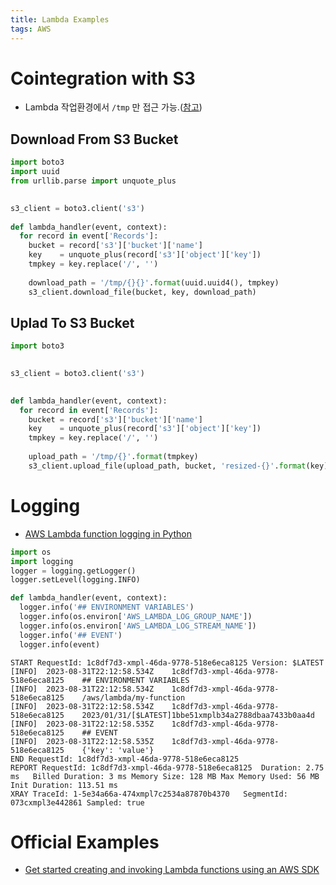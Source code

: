 ```yaml
---
title: Lambda Examples
tags: AWS
---
```


<!--more-->

# Cointegration with S3
- Lambda 작업환경에서 `/tmp` 만 접근 가능.([참고](https://alchemine.github.io/2023/11/01/lambda.html#configuration))

## Download From S3 Bucket
```python
import boto3
import uuid
from urllib.parse import unquote_plus
            

s3_client = boto3.client('s3')
            
def lambda_handler(event, context):
  for record in event['Records']:
    bucket = record['s3']['bucket']['name']
    key    = unquote_plus(record['s3']['object']['key'])
    tmpkey = key.replace('/', '')
    
    download_path = '/tmp/{}{}'.format(uuid.uuid4(), tmpkey)
    s3_client.download_file(bucket, key, download_path)
```

## Uplad To S3 Bucket
```python
import boto3
            

s3_client = boto3.client('s3')
            

def lambda_handler(event, context):
  for record in event['Records']:
    bucket = record['s3']['bucket']['name']
    key    = unquote_plus(record['s3']['object']['key'])
    tmpkey = key.replace('/', '')
    
    upload_path = '/tmp/{}'.format(tmpkey)
    s3_client.upload_file(upload_path, bucket, 'resized-{}'.format(key))
```

# Logging
- [AWS Lambda function logging in Python](https://docs.aws.amazon.com/lambda/latest/dg/python-logging.html)
```python
import os
import logging
logger = logging.getLogger()
logger.setLevel(logging.INFO)

def lambda_handler(event, context):
  logger.info('## ENVIRONMENT VARIABLES')
  logger.info(os.environ['AWS_LAMBDA_LOG_GROUP_NAME'])
  logger.info(os.environ['AWS_LAMBDA_LOG_STREAM_NAME'])
  logger.info('## EVENT')
  logger.info(event)
```

```
START RequestId: 1c8df7d3-xmpl-46da-9778-518e6eca8125 Version: $LATEST
[INFO]  2023-08-31T22:12:58.534Z    1c8df7d3-xmpl-46da-9778-518e6eca8125    ## ENVIRONMENT VARIABLES
[INFO]  2023-08-31T22:12:58.534Z    1c8df7d3-xmpl-46da-9778-518e6eca8125    /aws/lambda/my-function
[INFO]  2023-08-31T22:12:58.534Z    1c8df7d3-xmpl-46da-9778-518e6eca8125    2023/01/31/[$LATEST]1bbe51xmplb34a2788dbaa7433b0aa4d
[INFO]  2023-08-31T22:12:58.535Z    1c8df7d3-xmpl-46da-9778-518e6eca8125    ## EVENT
[INFO]  2023-08-31T22:12:58.535Z    1c8df7d3-xmpl-46da-9778-518e6eca8125    {'key': 'value'}
END RequestId: 1c8df7d3-xmpl-46da-9778-518e6eca8125
REPORT RequestId: 1c8df7d3-xmpl-46da-9778-518e6eca8125  Duration: 2.75 ms   Billed Duration: 3 ms Memory Size: 128 MB Max Memory Used: 56 MB  Init Duration: 113.51 ms
XRAY TraceId: 1-5e34a66a-474xmpl7c2534a87870b4370   SegmentId: 073cxmpl3e442861 Sampled: true
```


# Official Examples
- [Get started creating and invoking Lambda functions using an AWS SDK](https://docs.aws.amazon.com/lambda/latest/dg/example_lambda_Scenario_GettingStartedFunctions_section.html)